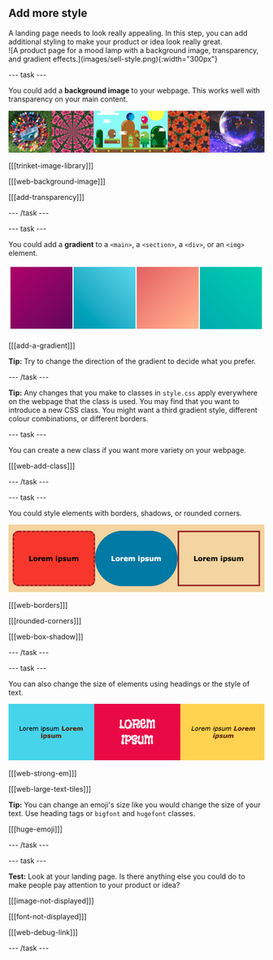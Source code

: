 ## Add more style

<div style="display: flex; flex-wrap: wrap">
<div style="flex-basis: 200px; flex-grow: 1; margin-right: 15px;">
A landing page needs to look really appealing. In this step, you can add additional styling to make your product or idea look really great. 
</div>
<div>
![A product page for a mood lamp with a background image, transparency, and gradient effects.](images/sell-style.png){:width="300px"}
</div>
</div>

--- task ---

You could add a **background image** to your webpage. This works well with transparency on your main content. 

![A strip of example projects with a background image and transparency adjustment to the main content.](images/background-image.png)

[[[trinket-image-library]]] 

[[[web-background-image]]]

[[[add-transparency]]]

--- /task ---

--- task ---

You could add a **gradient** to a `<main>`, a `<section>`, a `<div>`, or an `<img>` element.

![A strip of gradients using different colour palettes.](images/gradients.png)

[[[add-a-gradient]]]

**Tip:** Try to change the direction of the gradient to decide what you prefer. 

--- /task ---

**Tip:** Any changes that you make to classes in `style.css` apply everywhere on the webpage that the class is used. You may find that you want to introduce a new CSS class. You might want a third gradient style, different colour combinations, or different borders.

--- task ---

You can create a new class if you want more variety on your webpage.

[[[web-add-class]]]

--- /task ---

--- task ---

You could style elements with borders, shadows, or rounded corners.

![A strip of elements with rounded corners and strong text.](images/style-examples.png)

[[[web-borders]]]

[[[rounded-corners]]]

[[[web-box-shadow]]]

--- /task ---

--- task ---

You can also change the size of elements using headings or the style of text. 

![A list with bold text in different colours.](images/strong-example.png)

[[[web-strong-em]]]

[[[web-large-text-tiles]]]

**Tip:** You can change an emoji's size like you would change the size of your text. Use heading tags or `bigfont` and `hugefont` classes. 

[[[huge-emoji]]]

--- /task ---

--- task ---

**Test:** Look at your landing page. Is there anything else you could do to make people pay attention to your product or idea?

[[[image-not-displayed]]]

[[[font-not-displayed]]]

[[[web-debug-link]]]

--- /task ---
